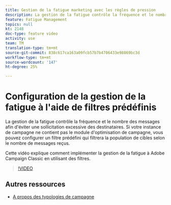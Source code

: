 ```yaml
---
title: Gestion de la fatigue marketing avec les règles de pression
description: La gestion de la fatigue contrôle la fréquence et le nombre des messages afin d'éviter une sollicitation excessive des destinataires. Si votre instance de campagne ne contient pas le module d'optimisation de campagne, vous pouvez configurer un filtre prédéfini qui filtrera la population de cibles selon le nombre de messages reçus.   Cette vidéo explique comment implémenter la gestion de la fatigue à Adobe Campaign Classic en utilisant des filtres.
feature: Fatigue Management
topics: null
kt: 2148
doc-type: feature video
activity: use
team: TM
translation-type: tm+mt
source-git-commit: 838c617ca163a09fcb57b7b4706433e98869bc3d
workflow-type: tm+mt
source-wordcount: '147'
ht-degree: 25%

---
```



# Configuration de la gestion de la fatigue à l&#39;aide de filtres prédéfinis

La gestion de la fatigue contrôle la fréquence et le nombre des messages afin d&#39;éviter une sollicitation excessive des destinataires. Si votre instance de campagne ne contient pas le module d&#39;optimisation de campagne, vous pouvez configurer un filtre prédéfini qui filtrera la population de cibles selon le nombre de messages reçus.

Cette vidéo explique comment implémenter la gestion de la fatigue à Adobe Campaign Classic en utilisant des filtres.

>[!VIDEO](https://video.tv.adobe.com/v/25091?quality=12)

## Autres ressources

* [A propos des typologies de campagne](https://docs.adobe.com/content/help/en/campaign-classic/using/orchestrating-campaigns/campaign-optimization/about-campaign-typologies.html)
